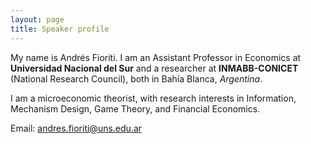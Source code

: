 ```yaml
---
layout: page
title: Speaker profile
---
```


My name is Andrés Fioriti. I am an Assistant Professor in Economics at **Universidad Nacional del Sur** and a researcher at **INMABB-CONICET** (National Research Council), both in Bahía Blanca, _Argentina_.

I am a microeconomic theorist, with research interests in Information, Mechanism Design, Game Theory, and Financial Economics.

Email: [andres.fioriti@uns.edu.ar](mailto:andres.fioriti@uns.edu.ar)
